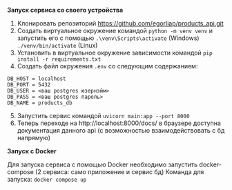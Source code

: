 **Запуск сервиса со своего устройства**

1. Клонировать репозиторий https://github.com/egorliap/products_api.git
2. Создать виртуальное окружение командой ```python -m venv venv``` и запустить его с помощью ```.\venv\Scripts\activate``` (Windows) ```./venv/bin/activate``` (Linux)
3. Установить в виртуальное окружение зависимости командой ```pip install -r requirements.txt```
4. Создать файл окружения ```.env``` со следующим содержанием:
```
DB_HOST = localhost
DB_PORT = 5432
DB_USER = <ваш postgres юзернэйм>
DB_PASS = <ваш postgres пароль>
DB_NAME = products_db
```
5. Запустить сервис командой ```uvicorn main:app --port 8000```
6. Теперь переходе на http://localhost:8000/docs/ в браузере доступна документация данного api (с возможностью взаимодействовать с бд напрямую)

**Запуск с Docker**

Для запуска сервиса с помощью Docker необходимо запустить docker-compose (2 сервиса: само приложение и сервис бд)
Команда для запуска: ```docker compose up```
